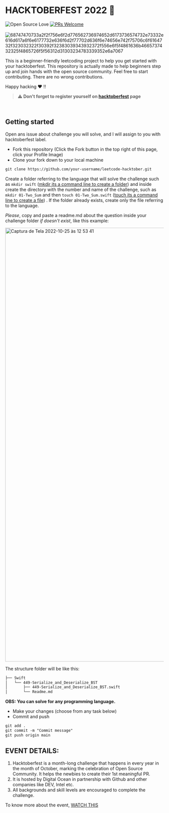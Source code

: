 # HACKTOBERFEST 2022 🎃

![Open Source Love](https://img.shields.io/badge/Open%20Source-%E2%9D%A4-red.svg)
[![PRs Welcome](https://img.shields.io/badge/PRs-welcome-brightgreen.svg?style=flat-square)](https://github.com/All3yp/leetcode-hacktober)&nbsp;<br></br>
![68747470733a2f2f756e6f2d776562736974652d6173736574732e73332e616d617a6f6e6177732e636f6d2f77702d636f6e74656e742f75706c6f6164732f323032322f30392f32383039343932372f556e6f5f4861636b4665737432325f4865726f5f56312d31303234783339352e6a7067](https://user-images.githubusercontent.com/29764688/197819561-60bc70a4-7b80-493d-ba60-e9694729a2f6.jpeg)


This is a beginner-friendly leetcoding project to help you get started with your hacktoberfest. This repository is actually made to help beginners step up and join hands with the open source community. Feel free to start contributing. There are no wrong contributions. 

Happy hacking ♥︎ !!

> **⚠️ Don't forget to register yourself on <a href="[https://hacktoberfest.digitalocean.com/](https://hacktoberfest.com/)" alt="Hacktoberfest 2022">hacktoberfest</a> page**

<br>


## Getting started

Open ans issue about challenge you will solve, and I will assign to you with hacktoberfest label.

* Fork this repository (Click the Fork button in the top right of this page, click your Profile Image)
* Clone your fork down to your local machine

```markdown
git clone https://github.com/your-username/leetcode-hacktober.git
```

Create a folder referring to the language that will solve the challenge such as `mkdir swift` ([mkdir its a command line to create a folder](https://guialinux.uniriotec.br/mkdir/)) and inside create the directory with the number and name of the challenge, such as `mkdir 01-Two_Sum` and then `touch 01-Two_Sum.swift` ([touch its a command line to create a file](https://man7.org/linux/man-pages/man1/touch.1.html)) . If the folder already exists, create only the file referring to the language.

*Please*, copy and paste a readme.md about the question inside your challenge folder *if doesn't exist*, like this example:

<img width="1378" alt="Captura de Tela 2022-10-25 às 12 53 41" src="https://user-images.githubusercontent.com/29764688/197822673-8abdc7bd-e2ce-498f-92cf-416c18d6788f.png">


The structure folder will be like this:
```markdown
├── Swift
│   └── 449-Serialize_and_Deserialize_BST
│       ├── 449-Serialize_and_Deserialize_BST.swift
│       └── Readme.md
```

**OBS: You can solve for any programming language.**

* Make your changes (choose from any task below)
* Commit and push

```markdown
git add .
git commit -m "Commit message"
git push origin main
```


## EVENT DETAILS:

1. Hacktoberfest is a month-long challenge that happens in every year in the month of October, marking the celebration of Open Source Community. It helps the newbies to create their 1st meaningful PR.
2. It is hosted by Digital Ocean in partnership with Github and other companies like DEV, Intel etc.
3. All backgrounds and skill levels are encouraged to complete the challenge.

To know more about the event, <a href="https://www.youtube.com/watch?v=MzpOQSJxHEM">WATCH THIS</a>

<br>

